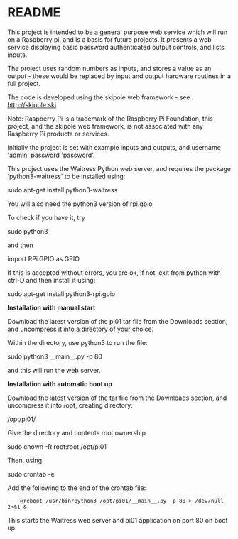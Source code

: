 # README #

This project is intended to be a general purpose web service which will run on a Raspberry pi, and is a basis for future projects. It presents a web service displaying basic password authenticated output controls, and lists inputs.

The project uses random numbers as inputs, and stores a value as an output - these would be replaced by input and output hardware routines in a full project.

The code is developed using the skipole web framework - see http://skipole.ski

Note: Raspberry Pi is a trademark of the Raspberry Pi Foundation, this project, and the skipole web framework, is not associated with any Raspberry Pi products or services.

Initially the project is set with example inputs and outputs, and username 'admin' password 'password'.

This project uses the Waitress Python web server, and requires the package 'python3-waitress' to be installed using:

sudo apt-get install python3-waitress

You will also need the python3 version of rpi.gpio

To check if you have it, try

sudo python3

and then

import RPi.GPIO as GPIO

If this is accepted without errors, you are ok, if not, exit from python with ctrl-D and then install it using:

sudo apt-get install python3-rpi.gpio

**Installation with manual start**

Download the latest version of the pi01 tar file from the Downloads section, and uncompress it into a directory of your choice.

Within the directory, use python3 to run the file:

sudo python3 \_\_main\_\_.py -p 80

and this will run the web server.


**Installation with automatic boot up**

Download the latest version of the tar file from the Downloads section, and uncompress it into /opt, creating directory:

/opt/pi01/

Give the directory and contents root ownership

sudo chown -R root:root /opt/pi01

Then, using

sudo crontab -e

Add the following to the end of the crontab file:


        @reboot /usr/bin/python3 /opt/pi01/__main__.py -p 80 > /dev/null 2>&1 &


This starts the Waitress web server and pi01 application on port 80 on boot up.
